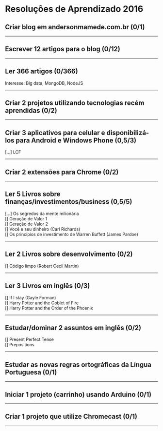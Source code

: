 # Resoluções de Aprendizado 2016


## Criar blog em andersonmamede.com.br (0/1)

-------------------


## Escrever 12 artigos para o blog (0/12)

-------------------


## Ler 366 artigos (0/366)
Interesse: Big data, MongoDB, NodeJS

-------------------


## Criar 2 projetos utilizando tecnologias recém aprendidas (0/2)

-------------------


## Criar 3 aplicativos para celular e disponibilizá-los para Android e Windows Phone (0,5/3)
[...] LCF

-------------------


## Criar 2 extensões para Chrome (0/2)

-------------------


## Ler 5 Livros sobre finanças/investimentos/business (0,5/5)
[...] Os segredos da mente milionária<br />
[] Geração de Valor 1<br />
[] Geração de Valor 2<br />
[] Você e seu dinheiro (Carl Richards)<br />
[] Os princípios de investimento de Warren Buffett (James Pardoe)

-------------------


## Ler 2 Livros sobre desenvolvimento (0/2)
[] Código limpo (Robert Cecil Martin)

-------------------


## Ler 3 Livros em inglês (0/3)
[] If I stay (Gayle Forman)<br />
[] Harry Potter and the Goblet of Fire<br />
[] Harry Potter and the Order of the Phoenix

-------------------


## Estudar/dominar 2 assuntos em inglês (0/2)
[] Present Perfect Tense<br />
[] Prepositions

-------------------


## Estudar as novas regras ortográficas da Língua Portuguesa (0/1)

-------------------


## Iniciar 1 projeto (carrinho) usando Arduino (0/1)

-------------------


## Criar 1 projeto que utilize Chromecast (0/1)

-------------------
